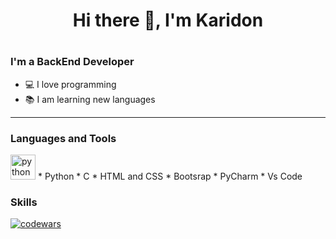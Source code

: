 <h1 align="center">Hi there 👋, I'm Karidon<h1>

### I'm a BackEnd Developer
* 💻 I love programming
* 📚 I am learning new languages

---
### Languages and Tools
<img src="https://cdn.jsdelivr.net/gh/devicons/devicon/icons/python/python-original.svg" title='python' width='40' height='40'/>
* Python
* C
* HTML and CSS
* Bootsrap
* PyCharm
* Vs Code

### Skills
[![codewars](https://www.codewars.com/users/GenyaElamkov/badges/large)](https://www.codewars.com/users/GenyaElamkov)
